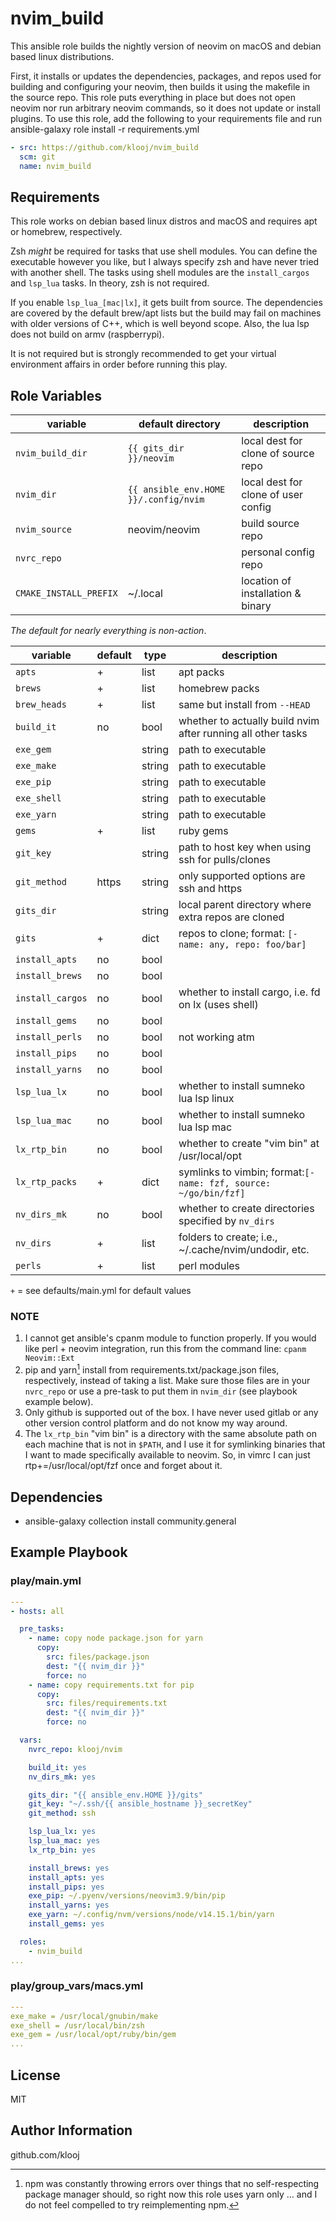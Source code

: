 # nvim_build  

This ansible role builds the nightly version of neovim on macOS and debian based linux distributions.

First, it installs or updates the dependencies, packages, and repos used for building and configuring your neovim, then builds it using the makefile in the source repo. This role puts everything in place but does not open neovim nor run arbitrary neovim commands, so it does not update or install plugins. To use this role, add the following to your requirements file and run ansible-galaxy role install -r requirements.yml

```yaml
- src: https://github.com/klooj/nvim_build
  scm: git
  name: nvim_build
```

## Requirements  

This role works on debian based linux distros and macOS and requires apt or homebrew, respectively.  

Zsh _might_ be required for tasks that use shell modules. You can define the executable however you like, but I always specify zsh and have never tried with another shell. The tasks using shell modules are the `install_cargos` and `lsp_lua` tasks. In theory, zsh is not required.

If you enable `lsp_lua_[mac|lx]`, it gets built from source. The dependencies are covered by the default brew/apt lists but the build may fail on machines with older versions of C++, which is well beyond scope. Also, the lua lsp does not build on armv (raspberrypi).  

It is not required but is strongly recommended to get your virtual environment affairs in order before running this play.  


## Role Variables  

| variable         | default directory                     | description                         |
|------------------|---------------------------------------|-------------------------------------|
| `nvim_build_dir` | `{{ gits_dir }}/neovim`               | local dest for clone of source repo |
| `nvim_dir`       | `{{ ansible_env.HOME }}/.config/nvim` | local dest for clone of user config |
| `nvim_source`    | neovim/neovim                         | build source repo                   |
| `nvrc_repo`      |                                       | personal config repo                |
| `CMAKE_INSTALL_PREFIX` |  ~/.local                       | location of installation & binary   |


*The default for nearly everything is non-action*.  

| variable         | default | type   | description  |
| ---------------- | ------- | ------ | -----------  |
| `apts`           | +       | list   | apt packs  |
| `brews`          | +       | list   | homebrew packs  |
| `brew_heads`     | +       | list   | same but install from `--HEAD`  |
| `build_it`       | no      | bool   | whether to actually build nvim after running all other tasks  |
| `exe_gem`        |         | string | path to executable  |
| `exe_make`       |         | string | path to executable  |
| `exe_pip`        |         | string | path to executable  |
| `exe_shell`      |         | string | path to executable  |
| `exe_yarn`       |         | string | path to executable  |
| `gems`           | +       | list   | ruby gems  |
| `git_key`        |         | string | path to host key when using ssh for pulls/clones  |
| `git_method`     | https   | string | only supported options are ssh and https  |
| `gits_dir`       |         | string | local parent directory where extra repos are cloned  |
| `gits`           | +       | dict   | repos to clone; format: `[- name: any, repo: foo/bar]`  |
| `install_apts`   | no      | bool   |  |
| `install_brews`  | no      | bool   |  |
| `install_cargos` | no      | bool   | whether to install cargo, i.e. fd on lx (uses shell)  |
| `install_gems`   | no      | bool   |  |
| `install_perls`  | no      | bool   | not working atm  |
| `install_pips`   | no      | bool   |  |
| `install_yarns`  | no      | bool   |  |
| `lsp_lua_lx`     | no      | bool   | whether to install sumneko lua lsp linux  |
| `lsp_lua_mac`    | no      | bool   | whether to install sumneko lua lsp mac  |
| `lx_rtp_bin`     | no      | bool   | whether to create "vim bin" at /usr/local/opt  |
| `lx_rtp_packs`   | +       | dict   | symlinks to vimbin; format:`[- name: fzf, source: ~/go/bin/fzf]`  |
| `nv_dirs_mk`     | no      | bool   | whether to create directories specified by `nv_dirs`  |
| `nv_dirs`        | +       | list   | folders to create; i.e., ~/.cache/nvim/undodir, etc.  |
| `perls`          | +       | list   | perl modules  |

`+` = see defaults/main.yml for default values  


### NOTE  

  1. I cannot get ansible's cpanm module to function properly. If you would like perl + neovim integration, run this from the command line: `cpanm Neovim::Ext`  
  2. pip and yarn[^1] install from requirements.txt/package.json files, respectively, instead of taking a list. Make sure those files are in your `nvrc_repo` or use a pre-task to put them in `nvim_dir` (see playbook example below).  
  3. Only github is supported out of the box. I have never used gitlab or any other version control platform and do not know my way around.  
  4. The `lx_rtp_bin` "vim bin" is a directory with the same absolute path on each machine that is not in `$PATH`, and I use it for symlinking binaries that I want to made specifically available to neovim. So, in vimrc I can just rtp+=/usr/local/opt/fzf once and forget about it.  

## Dependencies  

  - ansible-galaxy collection install community.general  

## Example Playbook  

### play/main.yml  

```yaml  
---  
- hosts: all  

  pre_tasks:  
    - name: copy node package.json for yarn  
      copy:  
        src: files/package.json  
        dest: "{{ nvim_dir }}"  
        force: no  
    - name: copy requirements.txt for pip  
      copy:  
        src: files/requirements.txt  
        dest: "{{ nvim_dir }}"  
        force: no  

  vars:  
    nvrc_repo: klooj/nvim  

    build_it: yes  
    nv_dirs_mk: yes  

    gits_dir: "{{ ansible_env.HOME }}/gits"  
    git_key: "~/.ssh/{{ ansible_hostname }}_secretKey"  
    git_method: ssh  

    lsp_lua_lx: yes  
    lsp_lua_mac: yes  
    lx_rtp_bin: yes  

    install_brews: yes  
    install_apts: yes  
    install_pips: yes  
    exe_pip: ~/.pyenv/versions/neovim3.9/bin/pip  
    install_yarns: yes  
    exe_yarn: ~/.config/nvm/versions/node/v14.15.1/bin/yarn  
    install_gems: yes  

  roles:  
    - nvim_build  
...  
```  

### play/group_vars/macs.yml  

```yaml  
---  
exe_make = /usr/local/gnubin/make  
exe_shell = /usr/local/bin/zsh  
exe_gem = /usr/local/opt/ruby/bin/gem  
...  
```  

## License  

MIT  

## Author Information  

github.com/klooj  

[^1]: npm was constantly throwing errors over things that no self-respecting package manager should, so right now this role uses yarn only ... and I do not feel compelled to try reimplementing npm.  
